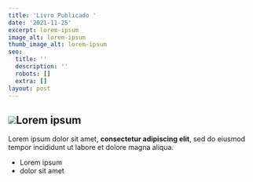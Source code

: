 ```yaml
---
title: 'Livro Publicado '
date: '2021-11-25'
excerpt: lorem-ipsum
image_alt: lorem-ipsum
thumb_image_alt: lorem-ipsum
seo:
  title: ''
  description: ''
  robots: []
  extra: []
layout: post
---
```

## ![](/images/memoriasentrelacadas-pilha-livro.jpg)Lorem ipsum

Lorem ipsum dolor sit amet, **consectetur adipiscing elit**, sed do eiusmod tempor incididunt ut labore et dolore magna aliqua.

*   Lorem ipsum
*   dolor sit amet
